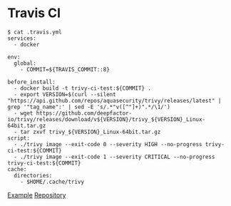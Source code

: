 # Travis CI

```
$ cat .travis.yml
services:
  - docker

env:
  global:
    - COMMIT=${TRAVIS_COMMIT::8}

before_install:
  - docker build -t trivy-ci-test:${COMMIT} .
  - export VERSION=$(curl --silent "https://api.github.com/repos/aquasecurity/trivy/releases/latest" | grep '"tag_name":' | sed -E 's/.*"v([^"]+)".*/\1/')
  - wget https://github.com/deepfactor-io/trivy/releases/download/v${VERSION}/trivy_${VERSION}_Linux-64bit.tar.gz
  - tar zxvf trivy_${VERSION}_Linux-64bit.tar.gz
script:
  - ./trivy image --exit-code 0 --severity HIGH --no-progress trivy-ci-test:${COMMIT}
  - ./trivy image --exit-code 1 --severity CRITICAL --no-progress trivy-ci-test:${COMMIT}
cache:
  directories:
    - $HOME/.cache/trivy
```

[Example][example]
[Repository][repository]

[example]: https://travis-ci.org/aquasecurity/trivy-ci-test
[repository]: https://github.com/aquasecurity/trivy-ci-test
